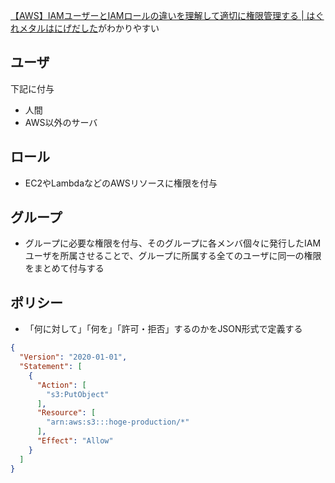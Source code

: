 [【AWS】IAMユーザーとIAMロールの違いを理解して適切に権限管理する | はぐれメタルはにげだした](https://e-book-info.com/difference-between-iam-user-and-iam-role/)がわかりやすい

## ユーザ

下記に付与

- 人間
- AWS以外のサーバ

## ロール

- EC2やLambdaなどのAWSリソースに権限を付与

## グループ

- グループに必要な権限を付与、そのグループに各メンバ個々に発行したIAMユーザを所属させることで、グループに所属する全てのユーザに同一の権限をまとめて付与する

## ポリシー

- 「何に対して」「何を」「許可・拒否」するのかをJSON形式で定義する

```json
{
  "Version": "2020-01-01",
  "Statement": [
    {
      "Action": [
        "s3:PutObject"
      ],
      "Resource": [
        "arn:aws:s3:::hoge-production/*"
      ],
      "Effect": "Allow"
    }
  ]
}
```
